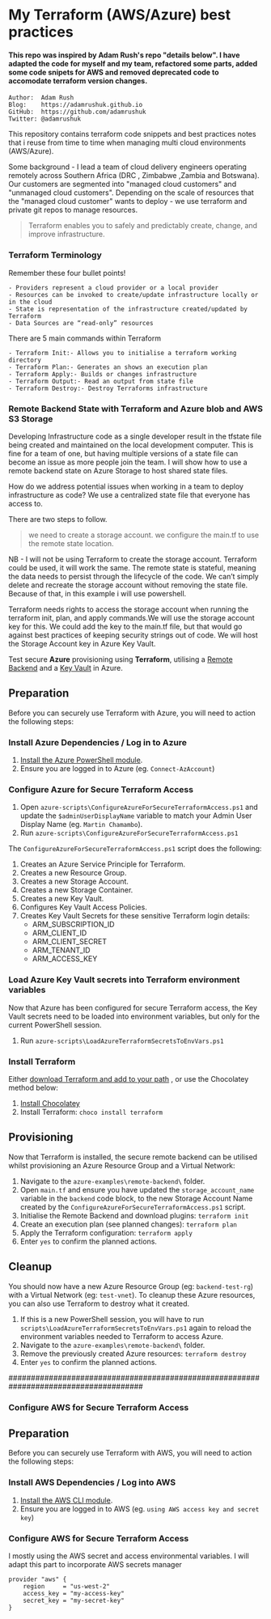 # My Terraform (AWS/Azure) best practices

#### This repo was inspired by Adam Rush's repo "details below". I have adapted the code for myself and my team, refactored some parts, added some code snipets for AWS and removed deprecated code to accomodate terraform version changes. 

    Author:  Adam Rush
    Blog:    https://adamrushuk.github.io
    GitHub:  https://github.com/adamrushuk
    Twitter: @adamrushuk

This repository contains terraform code snippets and best practices notes that i reuse from time to time when managing multi cloud environments (AWS/Azure). 

Some background - I lead a team of cloud delivery engineers operating remotely across Southern Africa (DRC , Zimbabwe ,Zambia and Botswana). Our customers are segmented into "managed cloud customers" and "unmanaged cloud customers". Depending on the scale of resources that the "managed cloud customer" wants to deploy - we use terraform and private git repos to manage resources. 

> Terraform enables you to safely and predictably create, change, and improve infrastructure.

### Terraform Terminology

Remember these four bullet points!

    - Providers represent a cloud provider or a local provider
    - Resources can be invoked to create/update infrastructure locally or in the cloud
    - State is representation of the infrastructure created/updated by Terraform
    - Data Sources are “read-only” resources

There are 5 main commands within Terraform

    - Terraform Init:- Allows you to initialise a terraform working directory
    - Terraform Plan:- Generates an shows an execution plan
    - Terraform Apply:- Builds or changes infrastructure
    - Terraform Output:- Read an output from state file
    - Terraform Destroy:- Destroy Terraforms infrastructure

### Remote Backend State with Terraform and Azure blob and AWS S3 Storage

Developing Infrastructure code as a single developer result in the tfstate file being created and maintained on the local development computer.  This is fine for a team of one, but having multiple versions of a state file can become an issue as more people join the team. I will show how to use a remote backend state on Azure Storage to host shared state files. 

How do we address potential issues when working in a team to deploy infrastructure as code? We use a centralized state file that everyone has access to.

There are two steps to follow.  

> we need to create a storage account.
> we configure the main.tf to use the remote state location.

NB - I will not be using Terraform to create the storage account.  Terraform could be 
used, it will work the same.  The remote state is stateful, meaning the data needs to persist through the lifecycle of the code.  We can’t simply delete and recreate the storage account without removing the state file. Because of that, in this example i will use powershell.

Terraform needs rights to access the storage account when running the terraform init, plan, and apply commands.We will use the storage account key for this.  We could add the key to the main.tf file, but that would go against best practices of keeping security strings out of code. We will host the Storage Account key in Azure Key Vault. 

Test secure **Azure** provisioning using **Terraform**,
utilising a [Remote Backend](https://www.terraform.io/docs/backends/types/azurerm.html) and a
[Key Vault](https://azure.microsoft.com/en-gb/services/key-vault/) in Azure.

## Preparation

Before you can securely use Terraform with Azure, you will need to action the following steps:

### Install Azure Dependencies / Log in to Azure

1. [Install the Azure PowerShell module](https://docs.microsoft.com/en-us/powershell/azure/install-az-ps).
1. Ensure you are logged in to Azure (eg. `Connect-AzAccount`)

### Configure Azure for Secure Terraform Access

1. Open `azure-scripts\ConfigureAzureForSecureTerraformAccess.ps1` and update the `$adminUserDisplayName` variable to
match your Admin User Display Name (eg. `Martin Chamambo`).
1. Run `azure-scripts\ConfigureAzureForSecureTerraformAccess.ps1`

The `ConfigureAzureForSecureTerraformAccess.ps1` script does the following:

1. Creates an Azure Service Principle for Terraform.
1. Creates a new Resource Group.
1. Creates a new Storage Account.
1. Creates a new Storage Container.
1. Creates a new Key Vault.
1. Configures Key Vault Access Policies.
1. Creates Key Vault Secrets for these sensitive Terraform login details:
     - ARM_SUBSCRIPTION_ID
     - ARM_CLIENT_ID
     - ARM_CLIENT_SECRET
     - ARM_TENANT_ID
     - ARM_ACCESS_KEY

### Load Azure Key Vault secrets into Terraform environment variables

Now that Azure has been configured for secure Terraform access, the Key Vault secrets need to be loaded into
environment variables, but only for the current PowerShell session.

1. Run `azure-scripts\LoadAzureTerraformSecretsToEnvVars.ps1`

### Install Terraform

Either [download Terraform and add to your path](https://learn.hashicorp.com/terraform/getting-started/install.html)
, or use the Chocolatey method below:

1. [Install Chocolatey](https://chocolatey.org/docs/installation)
1. Install Terraform: `choco install terraform`

## Provisioning

Now that Terraform is installed, the secure remote backend can be utilised whilst provisioning an Azure Resource Group and a Virtual Network:

1. Navigate to the `azure-examples\remote-backend\` folder.
1. Open `main.tf` and ensure you have updated the `storage_account_name` variable in the `backend` code block, to the new Storage Account Name created by the `ConfigureAzureForSecureTerraformAccess.ps1` script.
1. Initialise the Remote Backend and download plugins: `terraform init`
1. Create an execution plan (see planned changes): `terraform plan`
1. Apply the Terraform configuration: `terraform apply`
1. Enter `yes` to confirm the planned actions.

## Cleanup

You should now have a new Azure Resource Group (eg: `backend-test-rg`) with a Virtual Network (eg: `test-vnet`).
To cleanup these Azure resources, you can also use Terraform to destroy what it created.

1. If this is a new PowerShell session, you will have to run `scripts\LoadAzureTerraformSecretsToEnvVars.ps1` again
to reload the environment variables needed to Terraform to access Azure.
1. Navigate to the `azure-examples\remote-backend\` folder.
1. Remove the previously created Azure resources: `terraform destroy`
1. Enter `yes` to confirm the planned actions.


######################################################################################

### Configure AWS for Secure Terraform Access

## Preparation

Before you can securely use Terraform with AWS, you will need to action the following steps:

### Install AWS Dependencies / Log into AWS

1. [Install the AWS CLI module](https://docs.microsoft.com/en-us/powershell/azure/install-az-ps).
1. Ensure you are logged in to AWS (eg. `using AWS access key and secret key`)

### Configure AWS for Secure Terraform Access

I mostly using the AWS secret and access environmental variables. I will adapt this part to incorporate AWS secrets manager 

    provider "aws" {
        region     = "us-west-2"
        access_key = "my-access-key"
        secret_key = "my-secret-key"
    }